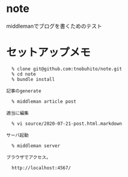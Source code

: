 # note

middlemanでブログを書くためのテスト

# セットアップメモ

```
  % clone git@github.com:tnobuhito/note.git
  % cd note
  % bundle install

記事のgenerate

  % middleman article post

適当に編集

  % vi source/2020-07-21-post.html.markdown

サーバ起動

  % middleman server

ブラウザでアクセス。

  http://localhost:4567/
```
